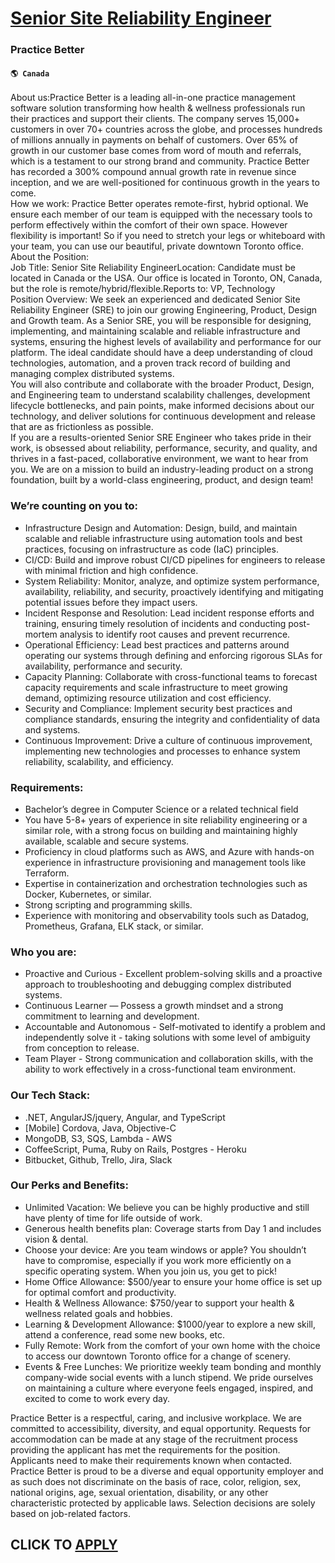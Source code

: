 # [Senior Site Reliability Engineer](https://www.remotewlb.com/apply/senior-site-reliability-engineer-80716)  
### Practice Better  
#### `🌎 Canada`  
About us:Practice Better is a leading all-in-one practice management software solution transforming how health & wellness professionals run their practices and support their clients. The company serves 15,000+ customers in over 70+ countries across the globe, and processes hundreds of millions annually in payments on behalf of customers. Over 65% of growth in our customer base comes from word of mouth and referrals, which is a testament to our strong brand and community. Practice Better has recorded a 300% compound annual growth rate in revenue since inception, and we are well-positioned for continuous growth in the years to come.  
How we work: Practice Better operates remote-first, hybrid optional. We ensure each member of our team is equipped with the necessary tools to perform effectively within the comfort of their own space. However flexibility is important! So if you need to stretch your legs or whiteboard with your team, you can use our beautiful, private downtown Toronto office.  
About the Position:  
Job Title: Senior Site Reliability EngineerLocation: Candidate must be located in Canada or the USA. Our office is located in Toronto, ON, Canada, but the role is remote/hybrid/flexible.Reports to: VP, Technology  
Position Overview: We seek an experienced and dedicated Senior Site Reliability Engineer (SRE) to join our growing Engineering, Product, Design and Growth team. As a Senior SRE, you will be responsible for designing, implementing, and maintaining scalable and reliable infrastructure and systems, ensuring the highest levels of availability and performance for our platform. The ideal candidate should have a deep understanding of cloud technologies, automation, and a proven track record of building and managing complex distributed systems.  
You will also contribute and collaborate with the broader Product, Design, and Engineering team to understand scalability challenges, development lifecycle bottlenecks, and pain points, make informed decisions about our technology, and deliver solutions for continuous development and release that are as frictionless as possible.  
If you are a results-oriented Senior SRE Engineer who takes pride in their work, is obsessed about reliability, performance, security, and quality, and thrives in a fast-paced, collaborative environment, we want to hear from you. We are on a mission to build an industry-leading product on a strong foundation, built by a world-class engineering, product, and design team!

### We’re counting on you to:

  * Infrastructure Design and Automation: Design, build, and maintain scalable and reliable infrastructure using automation tools and best practices, focusing on infrastructure as code (IaC) principles. 
  * CI/CD: Build and improve robust CI/CD pipelines for engineers to release with minimal friction and high confidence.
  * System Reliability: Monitor, analyze, and optimize system performance, availability, reliability, and security, proactively identifying and mitigating potential issues before they impact users.
  * Incident Response and Resolution: Lead incident response efforts and training, ensuring timely resolution of incidents and conducting post-mortem analysis to identify root causes and prevent recurrence.
  * Operational Efficiency: Lead best practices and patterns around operating our systems through defining and enforcing rigorous SLAs for availability, performance and security. 
  * Capacity Planning: Collaborate with cross-functional teams to forecast capacity requirements and scale infrastructure to meet growing demand, optimizing resource utilization and cost efficiency.
  * Security and Compliance: Implement security best practices and compliance standards, ensuring the integrity and confidentiality of data and systems.
  * Continuous Improvement: Drive a culture of continuous improvement, implementing new technologies and processes to enhance system reliability, scalability, and efficiency.

### Requirements:

  * Bachelor’s degree in Computer Science or a related technical field 
  * You have 5-8+ years of experience in site reliability engineering or a similar role, with a strong focus on building and maintaining highly available, scalable and secure systems.
  * Proficiency in cloud platforms such as AWS, and Azure with hands-on experience in infrastructure provisioning and management tools like Terraform. 
  * Expertise in containerization and orchestration technologies such as Docker, Kubernetes, or similar.
  * Strong scripting and programming skills.
  * Experience with monitoring and observability tools such as Datadog, Prometheus, Grafana, ELK stack, or similar.

### Who you are:

  * Proactive and Curious - Excellent problem-solving skills and a proactive approach to troubleshooting and debugging complex distributed systems.
  * Continuous Learner — Possess a growth mindset and a strong commitment to learning and development.
  * Accountable and Autonomous - Self-motivated to identify a problem and independently solve it - taking solutions with some level of ambiguity from conception to release.
  * Team Player - Strong communication and collaboration skills, with the ability to work effectively in a cross-functional team environment.

### Our Tech Stack:

  * .NET, AngularJS/jquery, Angular, and TypeScript 
  * [Mobile] Cordova, Java, Objective-C
  * MongoDB, S3, SQS, Lambda - AWS 
  * CoffeeScript, Puma, Ruby on Rails, Postgres - Heroku
  * Bitbucket, Github, Trello, Jira, Slack

### Our Perks and Benefits:

  * Unlimited Vacation: We believe you can be highly productive and still have plenty of time for life outside of work.
  * Generous health benefits plan: Coverage starts from Day 1 and includes vision & dental.
  * Choose your device: Are you team windows or apple? You shouldn’t have to compromise, especially if you work more efficiently on a specific operating system. When you join us, you get to pick!
  * Home Office Allowance: $500/year to ensure your home office is set up for optimal comfort and productivity.
  * Health & Wellness Allowance: $750/year to support your health & wellness related goals and hobbies.
  * Learning & Development Allowance: $1000/year to explore a new skill, attend a conference, read some new books, etc.
  * Fully Remote: Work from the comfort of your own home with the choice to access our downtown Toronto office for a change of scenery. 
  * Events & Free Lunches: We prioritize weekly team bonding and monthly company-wide social events with a lunch stipend. We pride ourselves on maintaining a culture where everyone feels engaged, inspired, and excited to come to work every day.

Practice Better is a respectful, caring, and inclusive workplace. We are committed to accessibility, diversity, and equal opportunity. Requests for accommodation can be made at any stage of the recruitment process providing the applicant has met the requirements for the position. Applicants need to make their requirements known when contacted.  
Practice Better is proud to be a diverse and equal opportunity employer and as such does not discriminate on the basis of race, color, religion, sex, national origins, age, sexual orientation, disability, or any other characteristic protected by applicable laws. Selection decisions are solely based on job-related factors.  
## CLICK TO [APPLY](https://www.remotewlb.com/apply/senior-site-reliability-engineer-80716)

